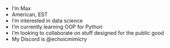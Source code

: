 + I’m Max
+ American, EST
+ I’m interested in data science
+ I’m currently learning OOP for Python
+ I’m looking to collaborate on stuff designed for the public good
+ My Discord is @echoicmimicry

<!---
maxhski/maxhski is a ✨ special ✨ repository because its `README.md` (this file) appears on your GitHub profile.
You can click the Preview link to take a look at your changes.
--->
